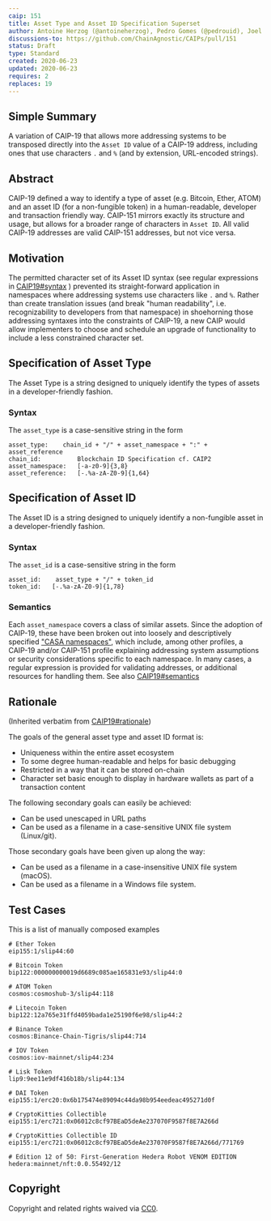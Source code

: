 ```yaml
---
caip: 151
title: Asset Type and Asset ID Specification Superset
author: Antoine Herzog (@antoineherzog), Pedro Gomes (@pedrouid), Joel Thorstensson (@oed), Juan Caballero (@bumblefudge)
discussions-to: https://github.com/ChainAgnostic/CAIPs/pull/151
status: Draft
type: Standard
created: 2020-06-23
updated: 2020-06-23
requires: 2
replaces: 19
---
```


## Simple Summary

A variation of CAIP-19 that allows more addressing systems to be transposed directly into the `Asset ID` value of a CAIP-19 address, including ones that use characters `.` and `%` (and by extension, URL-encoded strings).

## Abstract

CAIP-19 defined a way to identify a type of asset (e.g. Bitcoin, Ether, ATOM) and an asset ID (for a non-fungible token) in a human-readable, developer and transaction friendly way. CAIP-151 mirrors exactly its structure and usage, but allows for a broader range of characters in `Asset ID`.  All valid CAIP-19 addresses are valid CAIP-151 addresses, but not vice versa.

## Motivation

 The permitted character set of its Asset ID syntax (see regular expressions in [CAIP19#syntax](https://chainagnostic.org/CAIPs/caip-19#syntax-1) ) prevented its straight-forward application in namespaces where addressing systems use characters like `.` and `%`.  Rather than create translation issues (and break "human readability", i.e. recognizability to developers from that namespace) in shoehorning those addressing syntaxes into the constraints of CAIP-19, a new CAIP would allow implementers to choose and schedule an upgrade of functionality to include a less constrained character set.

## Specification of Asset Type

The Asset Type is a string designed to uniquely identify the types of assets in a developer-friendly fashion.

### Syntax

The `asset_type` is a case-sensitive string in the form

```
asset_type:    chain_id + "/" + asset_namespace + ":" + asset_reference
chain_id:          Blockchain ID Specification cf. CAIP2
asset_namespace:   [-a-z0-9]{3,8}
asset_reference:   [-.%a-zA-Z0-9]{1,64}
```

## Specification of Asset ID

The Asset ID is a string designed to uniquely identify a non-fungible asset in a developer-friendly fashion.

### Syntax

The `asset_id` is a case-sensitive string in the form

```
asset_id:    asset_type + "/" + token_id
token_id:   [-.%a-zA-Z0-9]{1,78}
```

### Semantics

Each `asset_namespace` covers a class of similar assets. Since the adoption of CAIP-19, these have been broken out into loosely and descriptively specified ["CASA namespaces"](https://github.com/chainAgnostic/namespaces), which include, among other profiles, a CAIP-19 and/or CAIP-151 profile explaining addressing system assumptions or security considerations specific to each namespace.  In many cases, a regular expression is provided for validating addresses, or additional resources for handling them.  See also [CAIP19#semantics](https://chainagnostic.org/CAIPs/caip-19#semantics)

## Rationale

(Inherited verbatim from [CAIP19#rationale](https://chainagnostic.org/CAIPs/caip-19#semantics))

The goals of the general asset type and asset ID format is:

- Uniqueness within the entire asset ecosystem
- To some degree human-readable and helps for basic debugging
- Restricted in a way that it can be stored on-chain
- Character set basic enough to display in hardware wallets as part of a transaction content

The following secondary goals can easily be achieved:

- Can be used unescaped in URL paths
- Can be used as a filename in a case-sensitive UNIX file system (Linux/git).

Those secondary goals have been given up along the way:

- Can be used as a filename in a case-insensitive UNIX file system (macOS).
- Can be used as a filename in a Windows file system.

## Test Cases

This is a list of manually composed examples

```
# Ether Token
eip155:1/slip44:60

# Bitcoin Token
bip122:000000000019d6689c085ae165831e93/slip44:0

# ATOM Token
cosmos:cosmoshub-3/slip44:118

# Litecoin Token
bip122:12a765e31ffd4059bada1e25190f6e98/slip44:2

# Binance Token
cosmos:Binance-Chain-Tigris/slip44:714

# IOV Token
cosmos:iov-mainnet/slip44:234

# Lisk Token
lip9:9ee11e9df416b18b/slip44:134

# DAI Token
eip155:1/erc20:0x6b175474e89094c44da98b954eedeac495271d0f

# CryptoKitties Collectible
eip155:1/erc721:0x06012c8cf97BEaD5deAe237070F9587f8E7A266d

# CryptoKitties Collectible ID
eip155:1/erc721:0x06012c8cf97BEaD5deAe237070F9587f8E7A266d/771769

# Edition 12 of 50: First-Generation Hedera Robot VENOM EDITION
hedera:mainnet/nft:0.0.55492/12

```

## Copyright

Copyright and related rights waived via [CC0](https://creativecommons.org/publicdomain/zero/1.0/).
